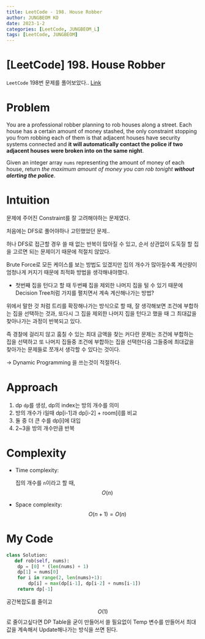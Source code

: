 ```yaml
---
title: LeetCode - 198. House Robber
author: JUNGBEOM KO
date: 2023-1-2
categories: [LeetCode, JUNGBEOM_L]
tags: [LeetCode, JUNGBEOM]
---
```


# [LeetCode] 198. House Robber

`LeetCode` 198번 문제를 풀어보았다.. [Link](https://leetcode.com/problems/house-robber/description/)



# Problem

You are a professional robber planning to rob houses along a street. Each house has a certain amount of money stashed, the only constraint stopping you from robbing each of them is that adjacent houses have security systems connected and **it will automatically contact the police if two adjacent houses were broken into on the same night**.

Given an integer array `nums` representing the amount of money of each house, return *the maximum amount of money you can rob tonight **without alerting the police***.



# Intuition

문제에 주어진 Constraint를 잘 고려해야하는 문제였다.

처음에는 DFS로 풀어야하나 고민했었던 문제..

허나 DFS로 접근할 경우 쓸 때 없는 반복이 많아질 수 있고, 순서 상관없이 도둑질 할 집을 고르면 되는 문제이기 때문에 적절치 않았다.

Brute Force로 모든 케이스를 보는 방법도 있겠지만 집의 개수가 많아질수록 계산량이 엄청나게 커지기 때문에 최적화 방법을 생각해내야했다.

- 첫번째 집을 턴다고 할 때 두번째 집을 제외한 나머지 집을 털 수 있기 때문에 Decision Tree처럼 가지를 펼치면서 계속 계산해나가는 방법?

위에서 말한 것 처럼 트리를 확장해나가는 방식으로 할 때, 잘 생각해보면 조건에 부합하는 집을 선택하는 것과, 또다시 그 집을 제외한 나머지 집을 턴다고 했을 때 그 최대값을 찾아나가는 과정이 반복되고 있다.

즉 경찰에 걸리지 않고 훔칠 수 있는 최대 금액을 찾는 커다란 문제는 조건에 부합하는 집을 선택하고 또 나머지 집들중 조건에 부합하는 집을 선택한다음 그들중에 최대값을 찾아가는 문제들로 쪼개서 생각할 수 있다는 것이다.

-> Dynamic Programming 을 쓰는것이 적절하다.

# Approach

1. dp `dp`를 생성, dp의 index는 방의 개수를 의미
2. 방의 개수가 i일때 dp[i-1]과 dp[i-2] + room[i]를 비교
3. 둘 중 더 큰 수를 dp[i]에 대입
4. 2~3을 방의 개수만큼 반복



# Complexity
- Time complexity:

  집의 개수를 `n`이라고 할 때, $$O(n)$$

- Space complexity:
  $$O(n+1) = O(n)$$

  

# My Code

```python
class Solution:
   def rob(self, nums):
	dp = [0] * (len(nums) + 1)
	dp[1] = nums[0]
	for i in range(2, len(nums)+1):
		dp[i] = max(dp[i-1], dp[i-2] + nums[i-1])
	return dp[-1]
```

공간복잡도를 줄이고 $$O(1)$$로 줄이고싶다면 DP Table을 굳이 만들어서 쓸 필요없이 Temp 변수를 만들어서 최대값을 계속해서 Update해나가는 방식을 쓰면 된다.
